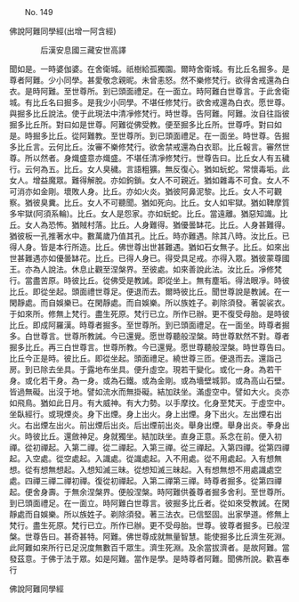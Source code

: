 ﻿　　No. 149

佛說阿難同學經(出增一阿含經)

　　　　后漢安息國三藏安世高譯


聞如是。一時婆伽婆。在舍衛城。祇樹給孤獨園。爾時舍衛城。有比丘名掘多。是尊者阿難。少小同學。甚愛敬念親昵。未曾恚怒。然不樂修梵行。欲得舍戒還為白衣。是時阿難。至世尊所。到已頭面禮足。在一面立。時阿難白世尊言。于此舍衛城。有比丘名曰掘多。是我少小同學。不堪任修梵行。欲舍戒還為白衣。愿世尊。與掘多比丘說法。使于此現法中清凈修梵行。時世尊。告阿難。阿難。汝自往詣彼掘多比丘所。對曰如是世尊。阿難從佛受教。便至掘多比丘所。世尊呼。對曰如是。時掘多比丘。從阿難教。至世尊所。到已頭面禮足。在一面坐。時世尊。告掘多比丘言。云何比丘。汝審不樂修梵行。欲舍禁戒還為白衣耶。比丘報言。審然世尊。所以然者。身熾盛意亦熾盛。不堪任清凈修梵行。世尊告曰。比丘女人有五穢行。云何為五。比丘。女人臭穢。言語粗獷。無反復心。猶如蚖蛇。常懷毒垢。此女人。增益魔眾。難得解脫。亦如鉤鎖。女人不可親近。猶如雜毒不可食。女人不可消亦如金剛。壞敗人身。比丘。亦如火炎。猶彼阿鼻泥黎。比丘。女人不可觀察。猶彼臭糞。比丘。女人不可聽聞。猶如死向。比丘。女人如牢獄。猶如鞞摩質多牢獄(阿須系輪)。比丘。女人是怨家。亦如蚖蛇。比丘。當遠離。猶惡知識。比丘。女人為恐怖。猶賊村落。比丘。人身難得。猶優曇缽花。比丘。人身甚難得。猶彼板一孔推著水中。數萬歲乃值其孔。比丘。時亦難遇。除其八時。汝比丘。已得人身。皆是本行所造。比丘。佛世尊出世甚難遇。猶如石女無子。比丘。如來出世甚難遇亦如優曇缽花。比丘。已得人身已。得受具足戒。亦得入眾。猶彼蒙尊國王。亦為人說法。休息止觀至涅槃界。至彼處。如來善說此法。汝比丘。凈修梵行。當盡苦原。時彼比丘。從佛受是教誡。即從坐上。無有塵垢。得法眼凈。時彼比丘。即從坐起。頭面禮世尊足。便退而去。爾時彼比丘。聞世尊說是教誡。在一閑靜處。而自娛樂已。在閑靜處。而自娛樂。所以族姓子。剃除須發。著袈裟衣。于如來所。修無上梵行。盡生死原。梵行已立。所作已辦。更不復受母胎。是時彼比丘。即成阿羅漢。時尊者掘多。至世尊所。到已頭面禮足。在一面坐。時尊者掘多。白世尊言。世尊所教誡。今已還覺。愿世尊聽般涅槃。時世尊默然不對。尊者掘多比丘。再三白世尊言。世尊所教。今已還覺。愿世尊聽般涅槃。時世尊告曰。比丘今正是時。彼比丘。即從坐起。頭面禮足。繞世尊三匝。便退而去。還詣己房。到已除去坐具。于露地布坐具。便升虛空。現若干變化。或化一身。為若干身。或化若干身。為一身。或為石鐵。或為金剛。或為墻壁城郭。或為高山石壁。皆過無礙。出沒于地。譬如流水而無掛礙。結加趺坐。滿虛空中。譬如大火。炎亦如飛鳥。猶如此日月。有大威神。有大力勢。以手摩抆。化身至梵天。于虛空中。坐臥經行。或現煙炎。身下出煙。身上出火。身上出煙。身下出火。左出煙右出火。右出煙左出火。前出煙后出炎。后出煙前出炎。舉身出煙。舉身出炎。拳身出火。時彼比丘。還斂神足。身就獨坐。結加趺坐。直身正意。系念在前。便入初禪。從初禪起。入第二禪。從二禪起。入第三禪。從三禪起。入第四禪。從第四禪起。入空處。從空處起。入識處。從識處起。入不用處。從不用處起。入有想無想。從有想無想起。入想知滅三昧。從想知滅三昧起。入有想無想不用處識處空處。四禪三禪二禪初禪。復從初禪起。入第二禪第三禪。時尊者掘多。從第四禪起。便舍身壽。于無余涅槃界。便般涅槃。時阿難供養尊者掘多舍利。至世尊所。到已頭面禮足。在一面立。時阿難白世尊言。彼掘多比丘者。從如來受教誡。在閑靜處而自娛樂。所以族姓子。剃除須發。著三法衣。已信堅固。出家學道。修無上梵行。盡生死原。梵行已立。所作已辦。更不受母胎。世尊。彼尊者掘多。已般涅槃。世尊告曰。甚奇甚特。阿難。佛世尊成就無量智慧。能使掘多比丘濟生死淵。此阿難如來所行已足況度無數百千眾生。濟生死淵。及余當拔濟者。是故阿難。當發茲意。于佛于法于眾。如是阿難。當作是學。是時尊者阿難。聞佛所說。歡喜奉行

佛說阿難同學經
